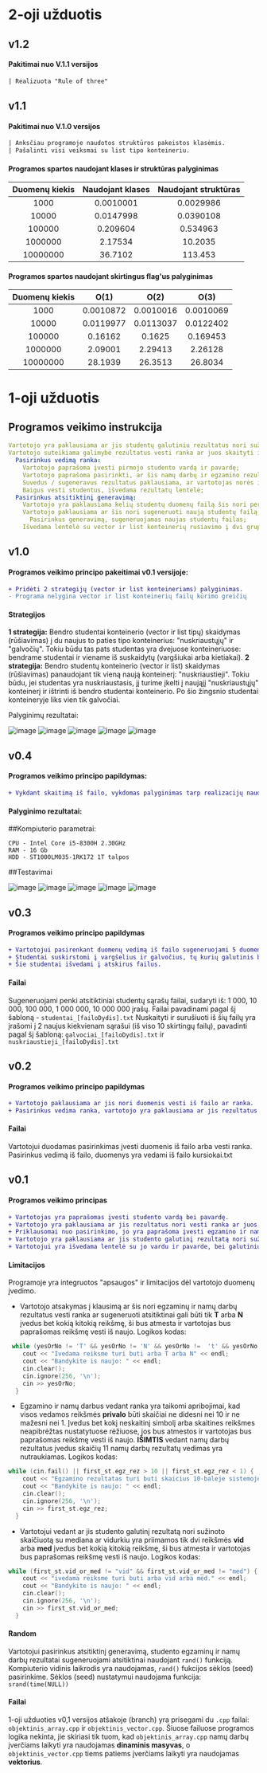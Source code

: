 # 2-oji užduotis

## v1.2

#### Pakitimai nuo V.1.1 versijos
```diff
| Realizuota "Rule of three"
```

## v1.1

#### Pakitimai nuo V.1.0 versijos
```diff
| Anksčiau programoje naudotos struktūros pakeistos klasėmis.
| Pašalinti visi veiksmai su list tipo konteineriu.
```

#### Programos spartos naudojant klases ir struktūras palyginimas

| Duomenų kiekis | Naudojant klases | Naudojant struktūras |
|      :---:     |      :---:       |        :---:         |
| 1000           | 0.0010001        | 0.0029986            |
| 10000          | 0.0147998        | 0.0390108            |
| 100000         | 0.209604         | 0.534963             |
| 1000000        | 2.17534          | 10.2035              |
| 10000000       | 36.7102          | 113.453              |

#### Programos spartos naudojant skirtingus flag'us palyginimas

| Duomenų kiekis | O(1)             | O(2)                 | O(3)                 |
|      :---:     |      :---:       |        :---:         |        :---:         |
| 1000           | 0.0010872        | 0.0010016            | 0.0010069            |
| 10000          | 0.0119977        | 0.0113037            | 0.0122402            |
| 100000         | 0.16162          | 0.1625               | 0.169453             |
| 1000000        | 2.09001          | 2.29413              | 2.26128              |
| 10000000       | 28.1939          | 26.3513              | 26.8034              |

# 1-oji užduotis

## Programos veikimo instrukcija

```yaml
Vartotojo yra paklausiama ar jis studentų galutiniu rezultatus nori sužinoto skaičiuotą su mediana ar vidurkiu;
Vartotojo suteikiama galimybė rezultatus vesti ranka ar juos skaityti iš failo;
  Pasirinkus vedimą ranka:
    Vartotojo paprašoma įvesti pirmojo studento vardą ir pavardę;
    Vartotojo paprašoma pasirinkti, ar šis namų darbų ir egzamino rezultatus ves ranka ar nori sugeneruoti;
    Suvedus / sugeneravus rezultatus paklausiama, ar vartotojas norės įvesti dar vieną studentą;
    Baigus vesti studentus, išvedama rezultatų lentelė;
  Pasirinkus atsitiktinį generavimą:
    Vartotojo yra paklausiama kelių studentų duomenų failą šis nori perskaityti;
    Vartotojo paklausiama ar šis nori sugeneruoti naują studentų failą;
      Pasirinkus generavimą, sugeneruojamas naujas studentų failas;
    Išvedama lentelė su vector ir list konteinerių rusiavimo į dvi grupes greičiai, 2 skiringom strategijom
```

## v1.0

#### Programos veikimo principo pakeitimai v0.1 versijoje:
```diff
+ Pridėti 2 strategijų (vector ir list konteineriams) palyginimas.
- Programa nelygina vector ir list konteinerių failų kūrimo greičių
```

#### Strategijos
**1 strategija:** Bendro studentai konteinerio (vector ir list tipų) skaidymas (rūšiavimas) į du naujus to paties tipo konteinerius: "nuskriaustųjų" ir "galvočių". Tokiu būdu tas pats studentas yra dvejuose konteineriuose: bendrame studentai ir viename iš suskaidytų (vargšiukai arba kietiakai).
**2 strategija:** Bendro studentų konteinerio (vector ir list) skaidymas (rūšiavimas) panaudojant tik vieną naują konteinerį: "nuskriaustieji". Tokiu būdu, jei studentas yra nuskriaustasis, jį turime įkelti į naująjį "nuskriaustųjų" konteinerį ir ištrinti iš bendro studentai konteinerio. Po šio žingsnio studentai konteineryje liks vien tik galvočiai.

Palyginimų rezultatai:

![image](https://user-images.githubusercontent.com/77852914/201079829-7079fa22-83ac-479f-89e7-cd9ad935d771.png)
![image](https://user-images.githubusercontent.com/77852914/201079908-04ae851b-6bb9-49b8-8412-7575f8a7751c.png)
![image](https://user-images.githubusercontent.com/77852914/201080439-e90b5280-30b3-4885-b56f-b853aa5dc603.png)
![image](https://user-images.githubusercontent.com/77852914/201100008-09e908e8-0ef4-46c3-87a4-f716e41407fc.png)
![image](https://user-images.githubusercontent.com/77852914/201102656-f1bb77e7-8466-4234-97dd-539df7569337.png)


## v0.4

#### Programos veikimo principo papildymas:
```diff
+ Vykdant skaitimą iš failo, vykdomas palyginimas tarp realizacijų naudojant list ir vector konteinerius.
```

#### Palyginimo rezultatai:

##Kompiuterio parametrai:
```
CPU - Intel Core i5-8300H 2.30GHz
RAM - 16 Gb
HDD - ST1000LM035-1RK172 1T talpos
```

##Testavimai

![image](https://user-images.githubusercontent.com/77852914/198313804-50589df7-9562-4421-959a-7357cfab97ce.png)
![image](https://user-images.githubusercontent.com/77852914/198313695-c51f3a92-6c87-487d-bc80-d5cb3d6c91f0.png)
![image](https://user-images.githubusercontent.com/77852914/198313575-1a17b2f6-bd4d-4dd9-9993-e91b8a06607f.png)
![image](https://user-images.githubusercontent.com/77852914/198313402-cd3a39aa-163c-4528-bb08-5f2eb853ecf6.png)
![image](https://user-images.githubusercontent.com/77852914/198320093-1a071bed-634c-470c-85e4-b56e9cd356f0.png)

## v0.3

#### Programos veikimo principo papildymas

```diff
+ Vartotojui pasirenkant duomenų vedimą iš failo sugeneruojami 5 duomenų failai ir skaitoma iš jų.
+ Studentai suskirstomi į vargšelius ir galvočius, tų kurių galutinis balas mažesnis už 5 ir kurių mažesnis.
+ Šie studentai išvedami į atskirus failus.
```

#### Failai

Sugeneruojami penki atsitiktiniai studentų sąrašų failai, sudaryti iš: 1 000, 10 000, 100 000, 1 000 000, 10 000 000 įrašų. Failai pavadinami pagal šį šabloną - `studentai_[failoDydis].txt`
Nuskaityti ir surušiuoti iš šių failų yra įrašomi į 2 naujus kiekvienam sąrašui (iš viso 10 skirtingų failų), pavadinti pagal šį šabloną: `galvociai_[failoDydis].txt` ir `nuskriaustieji_[failoDydis].txt`

## v0.2

#### Programos veikimo principo papildymas

```diff
+ Vartotojo paklausiama ar jis nori duomenis vesti iš failo ar ranka.
+ Pasirinkus vedima ranka, vartotojo yra paklausiama ar jis rezultatus nori vesti ranka ar juos sugeneruoti atsitiktinai.
```

#### Failai

Vartotojui duodamas pasirinkimas įvesti duomenis iš failo arba vesti ranka. Pasirinkus vedimą iš failo, duomenys yra vedami iš failo kursiokai.txt

## v0.1

#### Programos veikimo principas

```diff
+ Vartotojas yra paprašomas įvesti studento vardą bei pavardę.
+ Vartotojo yra paklausiama ar jis rezultatus nori vesti ranka ar juos sugeneruoti atsitiktinai.
+ Priklausomai nuo pasirinkimo, jo yra paprašoma įvesti egzamino ir namų darbų rezultatus, arba jie sugeneruojami atsitiktinai.
+ Vartotojo yra paklausiama ar jis studento galutinį rezultatą nori sužinoto skaičiuotą su mediana ar vidurkiu.
+ Vartotojui yra išvedama lentelė su jo vardu ir pavarde, bei galutiniu rezultatu skaičiuotu su mediana arba vidurkiu.
```

#### Limitacijos

Programoje yra integruotos "apsaugos" ir limitacijos dėl vartotojo duomenų įvedimo.

- Vartotojo atsakymas į klausimą ar šis nori egzaminų ir namų darbų rezultatus vesti ranka ar sugeneruoti atsitiktinai gali būti tik **T** arba **N** įvedus bet kokią kitokią reikšmę, ši bus atmesta ir vartotojas bus paprašomas reikšmę vesti iš naujo. Logikos kodas:
```cpp
 while (yesOrNo != 'T' && yesOrNo != 'N' && yesOrNo !=  't' && yesOrNo != 'n') {
    cout << "Ivedama reiksme turi buti arba T arba N" << endl;
    cout << "Bandykite is naujo: " << endl;
    cin.clear();
    cin.ignore(256, '\n');
    cin >> yesOrNo;
  }
```
- Egzamino ir namų darbus vedant ranka yra taikomi apribojimai, kad visos vedamos reikšmės **privalo** būti skaičiai ne didesni nei 10 ir ne mažesni nei 1. Įvedus bet kokį neskaitinį simbolį arba skaitines reikšmes neapibrėžtas nustatytuose rėžiuose, jos bus atmestos ir vartotojas bus paprašomas reikšmę vesti iš naujo. **IŠIMTIS** vedant namų darbų rezultatus įvedus skaičių 11 namų darbų rezultatų vedimas yra nutraukiamas. Logikos kodas:
```cpp
while (cin.fail() || first_st.egz_rez > 10 || first_st.egz_rez < 1) {
    cout << "Egzamino rezultatas turi buti skaicius 10-baleje sistemoje"<< endl;
    cout << "Bandykite is naujo: " << endl;
    cin.clear();
    cin.ignore(256, '\n');
    cin >> first_st.egz_rez;
  }
```
- Vartotojui vedant ar jis studento galutinį rezultatą nori sužinoto skaičiuotą su mediana ar vidurkiu yra priimamos tik dvi reikšmės **vid** arba **med** įvedus bet kokią kitokią reikšmę, ši bus atmesta ir vartotojas bus paprašomas reikšmę vesti iš naujo. Logikos kodas:
```cpp
while (first_st.vid_or_med != "vid" && first_st.vid_or_med != "med") {
    cout << "ivedama reiksme turi buti arba vid arba med." << endl;
    cout << "Bandykite is naujo: " << endl;
    cin.clear();
    cin.ignore(256, '\n');
    cin >> first_st.vid_or_med;
  }
```

#### Random

Vartotojui pasirinkus atsitiktinį generavimą, studento egzaminų ir namų darbų rezultatai sugeneruojami atsitiktinai naudojant `rand()` funkciją.
Kompiuterio vidinis laikrodis yra naudojamas, `rand()` fukcijos sėklos (seed) pasirinkime. Sėklos (seed) nustatymui naudojama funkcija: `srand(time(NULL))`

#### Failai

1-oji užduoties v0,1 versijos atšakoje (branch) yra prisegami du `.cpp` failai: `objektinis_array.cpp` ir `objektinis_vector.cpp`.
Šiuose failuose programos logika nekinta, jie skiriasi tik tuom, kad `objektinis_array.cpp` namų darbų įverčiams laikyti yra naudojamas **dinaminis masyvas**, o `objektinis_vector.cpp` tiems patiems įverčiams laikyti yra naudojamas **vektorius**.
